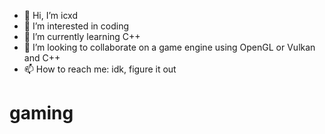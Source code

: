 - 👋 Hi, I’m icxd
- 👀 I’m interested in coding
- 🌱 I’m currently learning C++
- 💞️ I’m looking to collaborate on a game engine using OpenGL or Vulkan and C++
- 📫 How to reach me: idk, figure it out

<h1 float="right">gaming</h1>
